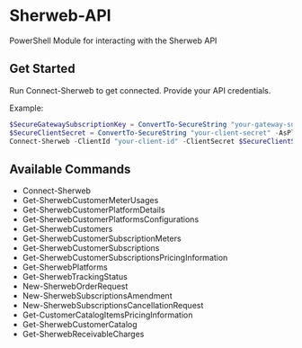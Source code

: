 # Sherweb-API
PowerShell Module for interacting with the Sherweb API

## Get Started
Run Connect-Sherweb to get connected. Provide your API credentials.

Example:
```PowerShell
$SecureGatewaySubscriptionKey = ConvertTo-SecureString "your-gateway-subscription-key" -AsPlainText -Force
$SecureClientSecret = ConvertTo-SecureString "your-client-secret" -AsPlainText -Force
Connect-Sherweb -ClientId "your-client-id" -ClientSecret $SecureClientSecret -GatewaySubscriptionKey $SecureGatewaySubscriptionKey
```

## Available Commands
* Connect-Sherweb
* Get-SherwebCustomerMeterUsages
* Get-SherwebCustomerPlatformDetails
* Get-SherwebCustomerPlatformsConfigurations
* Get-SherwebCustomers
* Get-SherwebCustomerSubscriptionMeters
* Get-SherwebCustomerSubscriptions
* Get-SherwebCustomerSubscriptionsPricingInformation
* Get-SherwebPlatforms
* Get-SherwebTrackingStatus
* New-SherwebOrderRequest
* New-SherwebSubscriptionsAmendment
* New-SherwebSubscriptionsCancellationRequest
* Get-CustomerCatalogItemsPricingInformation
* Get-SherwebCustomerCatalog
* Get-SherwebReceivableCharges